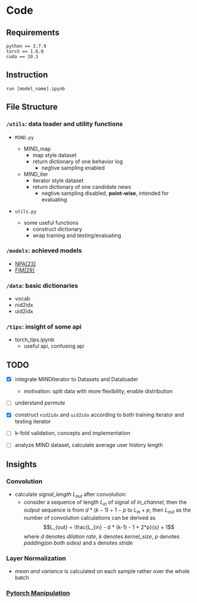 # Code
## Requirements
```shell
python == 3.7.9
torch == 1.6.0
cuda == 10.1
```

## Instruction
```shell
run [model_name].ipynb
```

## File Structure
### `/utils`: data loader and utility functions
- `MIND.py`
  - MIND_map
    - map style dataset
    - return dictionary of one behavior log
      - negtive sampling enabled
  - MIND_iter
    - iterator style dataset
    - return dictionary of one candidate news
      - negtive sampling disabled, **point-wise**, intended for evaluating

- `utils.py`
  - some useful functions
    - construct dictionary
    - wrap training and testing/evaluating

### `/models`: achieved models
  - [NPA[23]](NPA.ipynb)
  - [FIM[29]](FIM.ipynb)

### `/data`: basic dictionaries
  - vocab
  - nid2idx
  - uid2idx

### `/tips`: insight of some api
  - torch_tips.ipynb
    - useful api, confusing api

## TODO
- [x] integrate MINDIterator to Datasets and Dataloader
  - motivation: split data with more flexibility, enable distribution

- [ ] understand *permute*
- [x] construct `nid2idx` and `uid2idx` according to both training iterator and testing iterator
- [ ] k-fold validation, concepts and implementation
- [ ] analyze MIND dataset, calculate average user history length

## Insights
### Convolution
- calculate *signal_length* $L_{out}$ after convolution:
  - consider a sequence of length $L_{in}$ of signal of *in_channel*, then the output sequence is from $d * (k-1) + 1 - p$ to $L_{in} + p$, then $L_{out}$ as the number of convolution calculations can be derived as $$L_{out} = \frac{L_{in} - d * (k-1) - 1 + 2*p}{s} + 1$$where $d$ denotes *dilation rate*, $k$ denotes *kernel_size*, $p$ denotes *padding(on both sides)* and $s$ denotes *stride*

### Layer Normalization
- *mean and variance* is calculated on each sample rather over the whole batch

### [Pytorch Manipulation](tips/torch_tips.ipynb)